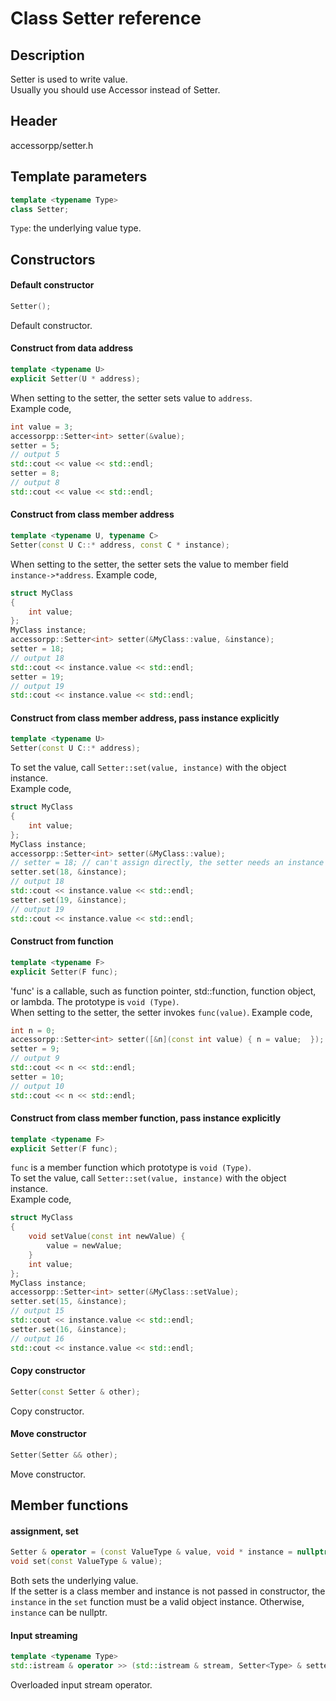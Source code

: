 # Class Setter reference

## Description

Setter is used to write value.  
Usually you should use Accessor instead of Setter.

## Header

accessorpp/setter.h

## Template parameters

```c++
template <typename Type>
class Setter;
```
`Type`:  the underlying value type.  

## Constructors

#### Default constructor  
```c++
Setter();
```

Default constructor. 

#### Construct from data address  
```c++
template <typename U>
explicit Setter(U * address);
```

When setting to the setter, the setter sets value to `address`.  
Example code,  
```c++
int value = 3;
accessorpp::Setter<int> setter(&value);
setter = 5;
// output 5
std::cout << value << std::endl;
setter = 8;
// output 8
std::cout << value << std::endl;
```

#### Construct from class member address  
```c++
template <typename U, typename C>
Setter(const U C::* address, const C * instance);
```

When setting to the setter, the setter sets the value to member field `instance->*address`.
Example code,  
```c++
struct MyClass
{
    int value;
};
MyClass instance;
accessorpp::Setter<int> setter(&MyClass::value, &instance);
setter = 18;
// output 18
std::cout << instance.value << std::endl;
setter = 19;
// output 19
std::cout << instance.value << std::endl;
```

#### Construct from class member address, pass instance explicitly  
```c++
template <typename U>
Setter(const U C::* address);
```

To set the value, call `Setter::set(value, instance)` with the object instance.    
Example code,  
```c++
struct MyClass
{
    int value;
};
MyClass instance;
accessorpp::Setter<int> setter(&MyClass::value);
// setter = 18; // can't assign directly, the setter needs an instance
setter.set(18, &instance);
// output 18
std::cout << instance.value << std::endl;
setter.set(19, &instance);
// output 19
std::cout << instance.value << std::endl;
```

#### Construct from function  
```c++
template <typename F>
explicit Setter(F func);
```

'func' is a callable, such as function pointer, std::function, function object, or lambda. The prototype is `void (Type)`.  
When setting to the setter, the setter invokes `func(value)`.
Example code,  
```c++
int n = 0;
accessorpp::Setter<int> setter([&n](const int value) { n = value;  });
setter = 9;
// output 9
std::cout << n << std::endl;
setter = 10;
// output 10
std::cout << n << std::endl;
```

#### Construct from class member function, pass instance explicitly  
```c++
template <typename F>
explicit Setter(F func);
```

`func` is a member function which prototype is `void (Type)`.  
To set the value, call `Setter::set(value, instance)` with the object instance.    
Example code,  
```c++
struct MyClass
{
    void setValue(const int newValue) {
        value = newValue;
    }
    int value;
};
MyClass instance;
accessorpp::Setter<int> setter(&MyClass::setValue);
setter.set(15, &instance);
// output 15
std::cout << instance.value << std::endl;
setter.set(16, &instance);
// output 16
std::cout << instance.value << std::endl;
```

#### Copy constructor  
```c++
Setter(const Setter & other);
```

Copy constructor.

#### Move constructor  
```c++
Setter(Setter && other);
```

Move constructor.

## Member functions

#### assignment, set

```c++
Setter & operator = (const ValueType & value, void * instance = nullptr);
void set(const ValueType & value);
```

Both sets the underlying value.  
If the setter is a class member and instance is not passed in constructor, the `instance` in the `set` function must be a valid object instance. Otherwise, `instance` can be nullptr.

#### Input streaming

```c++
template <typename Type>
std::istream & operator >> (std::istream & stream, Setter<Type> & setter);
```

Overloaded input stream operator.

